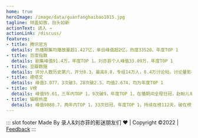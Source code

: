 ```yaml
---
home: true
heroImage: /image/data/guanfanghaibao1015.jpg
tagline: 倾盖如故，白头如新
actionText: 进入 →
actionLink: /discuss/
features:
- title: 腾讯官方
  details: 热播期集均播放量超1.427亿，单日峰值超2亿，热度33520，年度TOP 1
- title: 百度指数
  details: 剧集峰值91.4万，年度TOP 1，刘亦菲个人峰值33.09万，年度TOP 1
- title: 豆瓣数据
  details: 评分人数历史第六，开分8.3，最高8.8，专组14万人，8.4万讨论帖，讨论量影视剧TOP 1
- title: 德塔文
  details: 峰值3.077，3次破3，28次破2.5，均值2.674，均为年度TOP 1
- title: V榜
  details: 峰值95.61，三年内TOP 1，9次破9，年度TOP 1，在播期间全程日冠，赵盼儿单人破9
- title: 猫眼热度
  details: 峰值9888.7，两年内TOP 1，33次日冠，年度TOP 1，持续在榜112天，破在榜天数历史纪录
---
```



::: slot footer
Made By 录人&刘亦菲的影迷朋友们 ❤️ | Copyright ©2022 | [Feedback](https://www.douban.com/group/topic/276689884/?_i=5716003Rn8heGv)
:::
